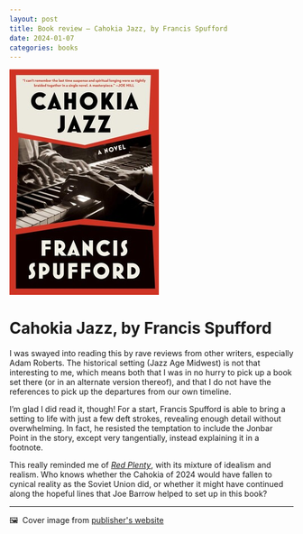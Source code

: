 ```yaml
---
layout: post
title: Book review — Cahokia Jazz, by Francis Spufford
date: 2024-01-07
categories: books
---
```


![Cover image for book](/images/cahokia-jazz-cover.jpeg)

# Cahokia Jazz, by Francis Spufford

I was swayed into reading this by rave reviews from other writers, especially Adam Roberts. The historical setting (Jazz Age Midwest) is not that interesting to me, which means both that I was in no hurry to pick up a book set there (or in an alternate version thereof), and that I do not have the references to pick up the departures from our own timeline. 

I’m glad I did read it, though! For a start, Francis Spufford is able to bring a setting to life with just a few deft strokes, revealing enough detail without overwhelming. In fact, he resisted the temptation to include the Jonbar Point in the story, except very tangentially, instead explaining it in a footnote. 

This really reminded me of *[Red Plenty](https://redplenty.com)*, with its mixture of idealism and realism. Who knows whether the Cahokia of 2024 would have fallen to cynical reality as the Soviet Union did, or whether it might have continued along the hopeful lines that Joe Barrow helped to set up in this book?

***

🖼️  Cover image from [publisher's website](https://www.simonandschuster.net/books/Cahokia-Jazz/Francis-Spufford/9781668025451)